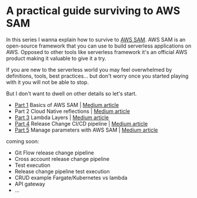 # A practical guide surviving to AWS SAM

In this series I wanna explain how to survive to [AWS SAM](https://github.com/awslabs/serverless-application-model).
AWS SAM is an open-source framework that you can use to build serverless applications on AWS. Opposed to other tools like 
serverless framework it's an official AWS product making it valuable to give it a try.

If you are new to the serverless world you may feel overwhelmed by definitions, tools, best practices... but don't worry once you started 
playing with it you will not be able to stop.

But I don't want to dwell on other details so let's start.

- [Part 1](sam) Basics of AWS SAM | [Medium article](https://aws.plainenglish.io/in-this-series-ill-try-explain-how-to-survive-to-aws-sam-don-t-get-me-wrong-i-really-like-this-3c1ff2dfca68?source=friends_link&sk=4c285b5078d87c927ff72f718021d5d5)
- Part 2 Cloud Native reflections |  [Medium article](https://aws.plainenglish.io/a-practical-guide-surviving-to-aws-sam-part-2-332c2e0c0c68?source=friends_link&sk=248fe1154a8068cf1554b9dfcda08f1a)
- [Part 3](layers)  Lambda Layers | [Medium article](https://aws.plainenglish.io/a-practical-guide-surviving-aws-sam-part-3-lambda-layers-8a55eb5d2cbe?source=friends_link&sk=26197a231ee55de2f4ee63ea7f1032f0)
- [Part 4](release_change) Release Change CI/CD pipeline | [Medium article](https://aws.plainenglish.io/a-practical-guide-to-surviving-aws-sam-9a1070c8b3e8?source=friends_link&sk=eb969cfaaf5aecc9048875afdda3942e)
- [Part 5](parameters) Manage parameters with AWS SAM | [Medium article]()

coming soon: 
- Git Flow release change  pipeline
- Cross account release change pipeline
- Test execution
- Release change pipeline test execution  
- CRUD example Fargate/Kubernetes vs lambda 
- API gateway
- ...
